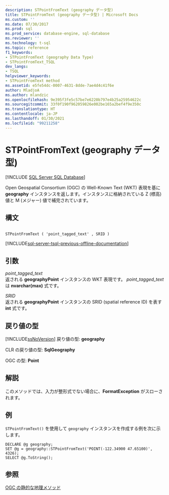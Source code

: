 ```yaml
---
description: STPointFromText (geography データ型)
title: STPointFromText (geography データ型) | Microsoft Docs
ms.custom: ''
ms.date: 07/30/2017
ms.prod: sql
ms.prod_service: database-engine, sql-database
ms.reviewer: ''
ms.technology: t-sql
ms.topic: reference
f1_keywords:
- STPointFromText (geography Data Type)
- STPointFromText_TSQL
dev_langs:
- TSQL
helpviewer_keywords:
- STPointFromText method
ms.assetid: e5fe54dc-0007-4631-8dde-7ae4d4c41f6e
author: MladjoA
ms.author: mlandzic
ms.openlocfilehash: 9e395f3fe5c57be7e6220b797e4b25a25954622c
ms.sourcegitcommit: 33f0f190f962059826e002be165a2bef4f9e350c
ms.translationtype: HT
ms.contentlocale: ja-JP
ms.lasthandoff: 01/30/2021
ms.locfileid: "99211258"
---
```

# <a name="stpointfromtext-geography-data-type"></a>STPointFromText (geography データ型)
[!INCLUDE [SQL Server SQL Database](../../includes/applies-to-version/sql-asdb.md)]

Open Geospatial Consortium (OGC) の Well-Known Text (WKT) 表現を基に **geography** インスタンスを返します。インスタンスに格納されている Z (標高) 値と M (メジャー) 値で補完されています。
  
## <a name="syntax"></a>構文  
  
```  
  
STPointFromText ( 'point_tagged_text' , SRID )  
```  
  
[!INCLUDE[sql-server-tsql-previous-offline-documentation](../../includes/sql-server-tsql-previous-offline-documentation.md)]

## <a name="arguments"></a>引数
 *point_tagged_text*  
 返される **geographyPoint** インスタンスの WKT 表現です。 *point_tagged_text* は **nvarchar(max)** 式です。  
  
 *SRID*  
 返される **geographyPoint** インスタンスの SRID (spatial reference ID) を表す **int** 式です。  
  
## <a name="return-types"></a>戻り値の型  
 [!INCLUDE[ssNoVersion](../../includes/ssnoversion-md.md)] 戻り値の型: **geography**  
  
 CLR の戻り値の型: **SqlGeography**  
  
 OGC の型: **Point**  
  
## <a name="remarks"></a>解説  
 このメソッドでは、入力が整形式でない場合に、**FormatException** がスローされます。  
  
## <a name="examples"></a>例  
 `STPointFromText()` を使用して `geography` インスタンスを作成する例を次に示します。  
  
```  
DECLARE @g geography;  
SET @g = geography::STPointFromText('POINT(-122.34900 47.65100)', 4326);  
SELECT @g.ToString();  
```  
  
## <a name="see-also"></a>参照  
 [OGC の静的な地理メソッド](../../t-sql/spatial-geography/ogc-static-geography-methods.md)  
  
  
